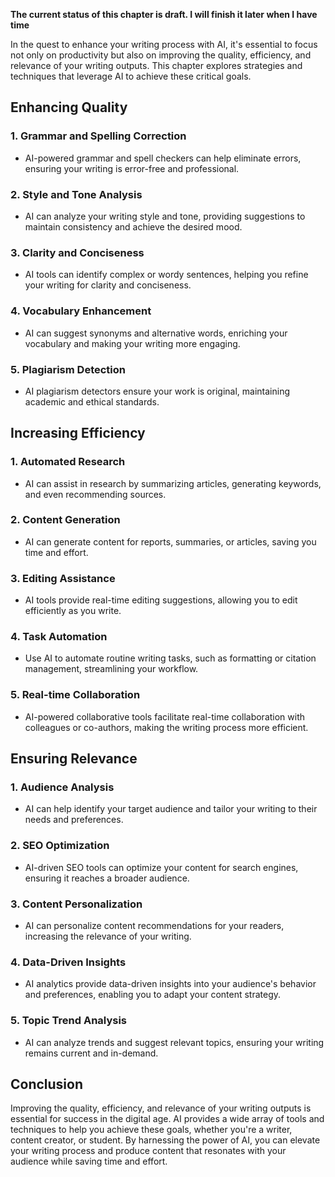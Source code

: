 **The current status of this chapter is draft. I will finish it later when I have time**

In the quest to enhance your writing process with AI, it's essential to focus not only on productivity but also on improving the quality, efficiency, and relevance of your writing outputs. This chapter explores strategies and techniques that leverage AI to achieve these critical goals.

Enhancing Quality
-----------------

### 1. **Grammar and Spelling Correction**

* AI-powered grammar and spell checkers can help eliminate errors, ensuring your writing is error-free and professional.

### 2. **Style and Tone Analysis**

* AI can analyze your writing style and tone, providing suggestions to maintain consistency and achieve the desired mood.

### 3. **Clarity and Conciseness**

* AI tools can identify complex or wordy sentences, helping you refine your writing for clarity and conciseness.

### 4. **Vocabulary Enhancement**

* AI can suggest synonyms and alternative words, enriching your vocabulary and making your writing more engaging.

### 5. **Plagiarism Detection**

* AI plagiarism detectors ensure your work is original, maintaining academic and ethical standards.

Increasing Efficiency
---------------------

### 1. **Automated Research**

* AI can assist in research by summarizing articles, generating keywords, and even recommending sources.

### 2. **Content Generation**

* AI can generate content for reports, summaries, or articles, saving you time and effort.

### 3. **Editing Assistance**

* AI tools provide real-time editing suggestions, allowing you to edit efficiently as you write.

### 4. **Task Automation**

* Use AI to automate routine writing tasks, such as formatting or citation management, streamlining your workflow.

### 5. **Real-time Collaboration**

* AI-powered collaborative tools facilitate real-time collaboration with colleagues or co-authors, making the writing process more efficient.

Ensuring Relevance
------------------

### 1. **Audience Analysis**

* AI can help identify your target audience and tailor your writing to their needs and preferences.

### 2. **SEO Optimization**

* AI-driven SEO tools can optimize your content for search engines, ensuring it reaches a broader audience.

### 3. **Content Personalization**

* AI can personalize content recommendations for your readers, increasing the relevance of your writing.

### 4. **Data-Driven Insights**

* AI analytics provide data-driven insights into your audience's behavior and preferences, enabling you to adapt your content strategy.

### 5. **Topic Trend Analysis**

* AI can analyze trends and suggest relevant topics, ensuring your writing remains current and in-demand.

Conclusion
----------

Improving the quality, efficiency, and relevance of your writing outputs is essential for success in the digital age. AI provides a wide array of tools and techniques to help you achieve these goals, whether you're a writer, content creator, or student. By harnessing the power of AI, you can elevate your writing process and produce content that resonates with your audience while saving time and effort.
